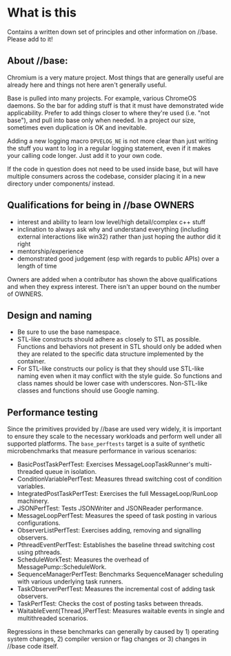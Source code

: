 # What is this
Contains a written down set of principles and other information on //base.
Please add to it!

## About //base:

Chromium is a very mature project. Most things that are generally useful are
already here and things not here aren't generally useful.

Base is pulled into many projects. For example, various ChromeOS daemons. So
the bar for adding stuff is that it must have demonstrated wide
applicability. Prefer to add things closer to where they're used (i.e. "not
base"), and pull into base only when needed.  In a project our size,
sometimes even duplication is OK and inevitable.

Adding a new logging macro `DPVELOG_NE` is not more clear than just
writing the stuff you want to log in a regular logging statement, even
if it makes your calling code longer. Just add it to your own code.

If the code in question does not need to be used inside base, but will have
multiple consumers across the codebase, consider placing it in a new directory
under components/ instead.

## Qualifications for being in //base OWNERS
  * interest and ability to learn low level/high detail/complex c++ stuff
  * inclination to always ask why and understand everything (including external
    interactions like win32) rather than just hoping the author did it right
  * mentorship/experience
  * demonstrated good judgement (esp with regards to public APIs) over a length
    of time

Owners are added when a contributor has shown the above qualifications and
when they express interest. There isn't an upper bound on the number of OWNERS.

## Design and naming
  * Be sure to use the base namespace.
  * STL-like constructs should adhere as closely to STL as possible. Functions
    and behaviors not present in STL should only be added when they are related
    to the specific data structure implemented by the container.
  * For STL-like constructs our policy is that they should use STL-like naming
    even when it may conflict with the style guide. So functions and class names
    should be lower case with underscores. Non-STL-like classes and functions
    should use Google naming.

## Performance testing

Since the primitives provided by //base are used very widely, it is important to
ensure they scale to the necessary workloads and perform well under all
supported platforms. The `base_perftests` target is a suite of
synthetic microbenchmarks that measure performance in various scenarios:

  * BasicPostTaskPerfTest: Exercises MessageLoopTaskRunner's multi-threaded
    queue in isolation.
  * ConditionVariablePerfTest: Measures thread switching cost of condition
    variables.
  * IntegratedPostTaskPerfTest: Exercises the full MessageLoop/RunLoop
    machinery.
  * JSONPerfTest: Tests JSONWriter and JSONReader performance.
  * MessageLoopPerfTest: Measures the speed of task posting in various
    configurations.
  * ObserverListPerfTest: Exercises adding, removing and signalling observers.
  * PthreadEventPerfTest: Establishes the baseline thread switching cost using
    pthreads.
  * ScheduleWorkTest: Measures the overhead of MessagePump::ScheduleWork.
  * SequenceManagerPerfTest: Benchmarks SequenceManager scheduling with various
    underlying task runners.
  * TaskObserverPerfTest: Measures the incremental cost of adding task
    observers.
  * TaskPerfTest: Checks the cost of posting tasks between threads.
  * WaitableEvent{Thread,}PerfTest: Measures waitable events in single and
    multithreaded scenarios.

Regressions in these benchmarks can generally by caused by 1) operating system
changes, 2) compiler version or flag changes or 3) changes in //base code
itself.
